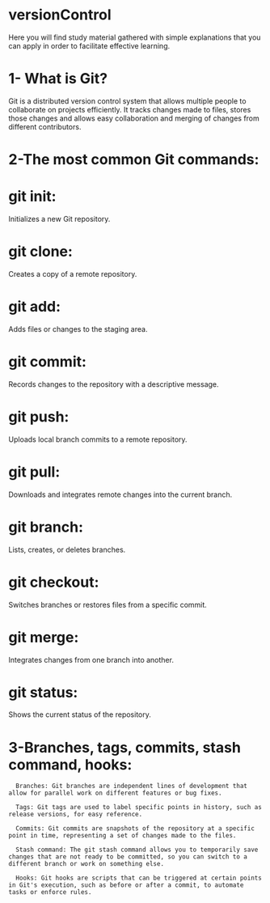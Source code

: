 # versionControl
Here you will find study material gathered with simple explanations that you can apply in order to facilitate effective learning.

# 1- What is Git?

  Git is a distributed version control system 
  that allows multiple people to collaborate on projects efficiently. 
  It tracks changes made to files,
  stores those changes and 
  allows easy collaboration and merging of changes from different contributors.


# 2-The most common Git commands:

  # git init: 
  Initializes a new Git repository.

  # git clone:
  Creates a copy of a remote repository.

  # git add:
  Adds files or changes to the staging area.
  
  # git commit: 
  Records changes to the repository with a descriptive message.

  # git push: 
  Uploads local branch commits to a remote repository.

  # git pull: 
  Downloads and integrates remote changes into the current branch.

  # git branch: 
  Lists, creates, or deletes branches.

  # git checkout:
  Switches branches or restores files from a specific commit.

  # git merge:
  Integrates changes from one branch into another.

  # git status:
  Shows the current status of the repository.


# 3-Branches, tags, commits, stash command, hooks:

      Branches: Git branches are independent lines of development that allow for parallel work on different features or bug fixes.

      Tags: Git tags are used to label specific points in history, such as release versions, for easy reference.

      Commits: Git commits are snapshots of the repository at a specific point in time, representing a set of changes made to the files.

      Stash command: The git stash command allows you to temporarily save changes that are not ready to be committed, so you can switch to a different branch or work on something else.

      Hooks: Git hooks are scripts that can be triggered at certain points in Git's execution, such as before or after a commit, to automate tasks or enforce rules.
